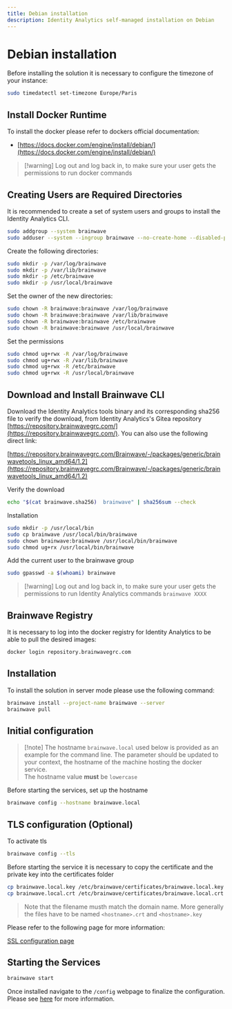 ```yaml
---
title: Debian installation
description: Identity Analytics self-managed installation on Debian
---
```


# Debian installation

Before installing the solution it is necessary to configure the timezone of your instance:  

```sh  
sudo timedatectl set-timezone Europe/Paris
```

## Install Docker Runtime

To install the docker please refer to dockers official documentation:

- [https://docs.docker.com/engine/install/debian/](https://docs.docker.com/engine/install/debian/)

> [!warning] Log out and log back in, to make sure your user gets the permissions to run docker commands

## Creating Users are Required Directories

It is recommended to create a set of system users and groups to install the Identity Analytics CLI.

```sh
sudo addgroup --system brainwave
sudo adduser --system --ingroup brainwave --no-create-home --disabled-password brainwave
```

Create the following directories:

```sh
sudo mkdir -p /var/log/brainwave
sudo mkdir -p /var/lib/brainwave
sudo mkdir -p /etc/brainwave
sudo mkdir -p /usr/local/brainwave
```

Set the owner of the new directories:

```sh
sudo chown -R brainwave:brainwave /var/log/brainwave
sudo chown -R brainwave:brainwave /var/lib/brainwave
sudo chown -R brainwave:brainwave /etc/brainwave
sudo chown -R brainwave:brainwave /usr/local/brainwave
```

Set the permissions

```sh
sudo chmod ug+rwx -R /var/log/brainwave
sudo chmod ug+rwx -R /var/lib/brainwave
sudo chmod ug+rwx -R /etc/brainwave
sudo chmod ug+rwx -R /usr/local/brainwave
```

## Download and Install Brainwave CLI

Download the Identity Analytics tools binary and its corresponding sha256 file to verify the download, from Identity Analytics's Gitea repository [https://repository.brainwavegrc.com/](https://repository.brainwavegrc.com/). You can also use the following direct link:  

[https://repository.brainwavegrc.com/Brainwave/-/packages/generic/brainwavetools_linux_amd64/1.2](https://repository.brainwavegrc.com/Brainwave/-/packages/generic/brainwavetools_linux_amd64/1.2)

Verify the download

```sh
echo "$(cat brainwave.sha256)  brainwave" | sha256sum --check
```

Installation

```sh
sudo mkdir -p /usr/local/bin
sudo cp brainwave /usr/local/bin/brainwave
sudo chown brainwave:brainwave /usr/local/bin/brainwave
sudo chmod ug+rx /usr/local/bin/brainwave
```

Add the current user to the brainwave group

```sh
sudo gpasswd -a $(whoami) brainwave
```

> [!warning] Log out and log back in, to make sure your user gets the permissions to run Identity Analytics commands `brainwave XXXX`

## Brainwave Registry

It is necessary to log into the docker registry for Identity Analytics to be able to pull the desired images:  

```sh
docker login repository.brainwavegrc.com
```

## Installation

To install the solution in server mode please use the following command:  

```sh
brainwave install --project-name brainwave --server
brainwave pull
```

## Initial configuration

> [!note] The hostname `brainwave.local` used below is provided as an example for the command line. The parameter should be updated to your context, the hostname of the machine hosting the docker service.  
> The hostname value **must** be `lowercase`  

Before starting the services, set up the hostname

```sh
brainwave config --hostname brainwave.local
```

## TLS configuration (Optional)

To activate tls  

```sh
brainwave config --tls
```

Before starting the service it is necessary to copy the certificate and the private key into the certificates folder

```sh
cp brainwave.local.key /etc/brainwave/certificates/brainwave.local.key
cp brainwave.local.crt /etc/brainwave/certificates/brainwave.local.crt
```

> Note that the filename musth match the domain name. More generally the files have to be named `<hostname>.crt` and `<hostname>.key`

Please refer to the following page for more information:

[SSL configuration page](configuration/ssl-configuration)

## Starting the Services

```sh
brainwave start
```

Once installed navigate to the `/config` webpage to finalize the configuration. Please see [here](/configuration/config-ui) for more information.  
